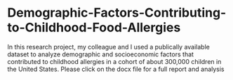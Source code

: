 # Demographic-Factors-Contributing-to-Childhood-Food-Allergies
In this research project, my colleague and I used a publically available dataset to analyze demographic and socioeconomic factors that contributed to childhood allergies in a cohort of about 300,000 children in the United States. Please click on the docx file for a full report and analysis
